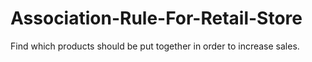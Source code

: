 # Association-Rule-For-Retail-Store
Find which products should be put together in order to increase sales.

